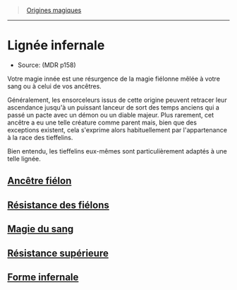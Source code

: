 ﻿---
!SubClassItem
ParentClassId: hd_sorcerer.md
Id: sorcerer_infernal_hd.md#lignée-infernale
RootId: sorcerer_infernal_hd.md
ParentLink: sorcerer_hd.md#origines-magiques
Name: Lignée infernale
ParentName: Origines magiques
NameLevel: 1
Source: (MDR p158)
Attributes: {}
---
>  [Origines magiques](hd_sorcerer_origines_magiques.md)

---


# Lignée infernale

- Source: (MDR p158)

Votre magie innée est une résurgence de la magie fiélonne mêlée à votre sang ou à celui de vos ancêtres.

Généralement, les ensorceleurs issus de cette origine peuvent retracer leur ascendance jusqu'à un puissant lanceur de sort des temps anciens qui a passé un pacte avec un démon ou un diable majeur. Plus rarement, cet ancêtre a eu une telle créature comme parent mais, bien que des exceptions existent, cela s'exprime alors habituellement par l'appartenance à la race des tieffelins.

Bien entendu, les tieffelins eux-mêmes sont particulièrement adaptés à une telle lignée.



## [Ancêtre fiélon](hd_sorcerer_infernal_ancetre_fielon.md)



## [Résistance des fiélons](hd_sorcerer_infernal_resistance_des_fielons.md)



## [Magie du sang](hd_sorcerer_infernal_magie_du_sang.md)



## [Résistance supérieure](hd_sorcerer_infernal_resistance_superieure.md)



## [Forme infernale](hd_sorcerer_infernal_forme_infernale.md)

